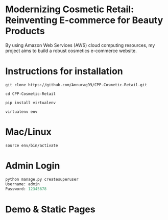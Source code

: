 # Modernizing Cosmetic Retail: Reinventing E-commerce for Beauty Products

By using Amazon Web Services (AWS) cloud computing resources, my project aims to build a robust cosmetics e-commerce website.

# Instructions for installation

`git clone https://github.com/Annurag99/CPP-Cosmetic-Retail.git`

`cd CPP-Cosmetic-Retail`

`pip install virtualenv`

`virtualenv env`

# Mac/Linux

`source env/bin/activate`

# Admin Login

```python
python manage.py createsuperuser
Username: admin
Password: 12345678
```
# Demo & Static Pages




